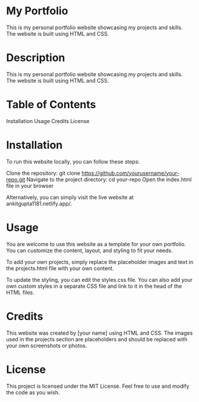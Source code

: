 # My Portfolio
This is my personal portfolio website showcasing my projects and skills. The website is built using HTML and CSS.

# Description

 This is my personal portfolio website showcasing my projects and skills. The website is built using HTML and CSS.

# Table of Contents
Installation
Usage
Credits
License

# Installation
To run this website locally, you can follow these steps:

Clone the repository: git clone https://github.com/yourusername/your-repo.git
Navigate to the project directory: cd your-repo
Open the index.html file in your browser

Alternatively, you can simply visit the live website at ankitgupta1181.netlify.app/.

# Usage
You are welcome to use this website as a template for your own portfolio. You can customize the content, layout, and styling to fit your needs.

To add your own projects, simply replace the placeholder images and text in the projects.html file with your own content.

To update the styling, you can edit the styles.css file. You can also add your own custom styles in a separate CSS file and link to it in the head of the HTML files.

# Credits
This website was created by [your name] using HTML and CSS. The images used in the projects section are placeholders and should be replaced with your own screenshots or photos.

# License
This project is licensed under the MIT License. Feel free to use and modify the code as you wish.

